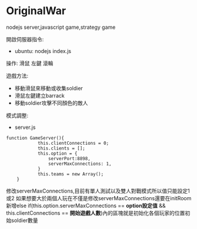 # OriginalWar
nodejs server,javascript game,strategy game  

開啟伺服器指令:
 - ubuntu: nodejs index.js

操作: 滑鼠 左鍵 滾輪  

遊戲方法: 
- 移動滑鼠來移動或收集soldier  
- 滑鼠左鍵建立barrack  
- 移動soldier攻擊不同顏色的敵人

模式調整:  
- server.js  
<pre><code>function GameServer(){
            this.clientConnections = 0;
	        this.clients = [];
	        this.option = {
		        serverPort:8898,
		        serverMaxConnections: 1,
	        }
	        this.teams = new Array();
    }</pre></code>
修改serverMaxConnections,目前有單人測試以及雙人對戰模式所以值只能設定1或2
如果想要大於兩個人玩在不僅是修改serverMaxConnections還要在initRoom新增else if(this.option.serverMaxConnections == **option設定值** && this.clientConnections == **開始遊戲人數**)內的區塊就是初始化各個玩家的位置初始soldier數量
